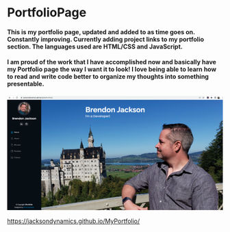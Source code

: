 # PortfolioPage

#### This is my portfolio page, updated and added to as time goes on. Constantly improving. Currently adding project links to my portfolio section. The languages used are HTML/CSS and JavaScript.
 
#### I am proud of the work that I have accomplished now and basically have my Portfolio page the way I want it to look! I love being able to learn how to read and write code better to organize my thoughts into something presentable.

<img src="ScreenShot.png" width="700px" />


https://jacksondynamics.github.io/MyPortfolio/
